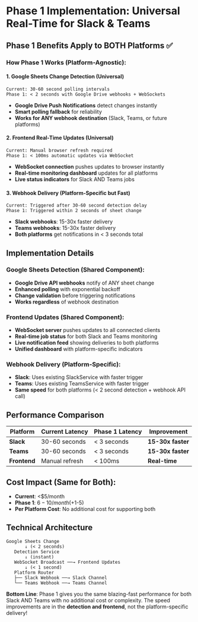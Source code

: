 # Phase 1 Implementation: Universal Real-Time for Slack & Teams

## Phase 1 Benefits Apply to BOTH Platforms ✅

### How Phase 1 Works (Platform-Agnostic):

#### 1. **Google Sheets Change Detection** (Universal)
```
Current: 30-60 second polling intervals
Phase 1: < 2 seconds with Google Drive webhooks + WebSockets
```
- **Google Drive Push Notifications** detect changes instantly
- **Smart polling fallback** for reliability
- **Works for ANY webhook destination** (Slack, Teams, or future platforms)

#### 2. **Frontend Real-Time Updates** (Universal)
```
Current: Manual browser refresh required
Phase 1: < 100ms automatic updates via WebSocket
```
- **WebSocket connection** pushes updates to browser instantly
- **Real-time monitoring dashboard** updates for all platforms
- **Live status indicators** for Slack AND Teams jobs

#### 3. **Webhook Delivery** (Platform-Specific but Fast)
```
Current: Triggered after 30-60 second detection delay
Phase 1: Triggered within 2 seconds of sheet change
```
- **Slack webhooks**: 15-30x faster delivery
- **Teams webhooks**: 15-30x faster delivery  
- **Both platforms** get notifications in < 3 seconds total

## Implementation Details

### Google Sheets Detection (Shared Component):
- **Google Drive API webhooks** notify of ANY sheet change
- **Enhanced polling** with exponential backoff
- **Change validation** before triggering notifications
- **Works regardless** of webhook destination

### Frontend Updates (Shared Component):
- **WebSocket server** pushes updates to all connected clients
- **Real-time job status** for both Slack and Teams monitoring
- **Live notification feed** showing deliveries to both platforms
- **Unified dashboard** with platform-specific indicators

### Webhook Delivery (Platform-Specific):
- **Slack**: Uses existing SlackService with faster trigger
- **Teams**: Uses existing TeamsService with faster trigger
- **Same speed** for both platforms (< 2 second detection + webhook API call)

## Performance Comparison

| Platform | Current Latency | Phase 1 Latency | Improvement |
|----------|----------------|-----------------|-------------|
| **Slack** | 30-60 seconds | < 3 seconds | **15-30x faster** |
| **Teams** | 30-60 seconds | < 3 seconds | **15-30x faster** |
| **Frontend** | Manual refresh | < 100ms | **Real-time** |

## Cost Impact (Same for Both):
- **Current**: <$5/month
- **Phase 1**: $6-10/month (+$1-5)
- **Per Platform Cost**: No additional cost for supporting both

## Technical Architecture

```
Google Sheets Change
       ↓ (< 2 seconds)
   Detection Service
       ↓ (instant)
   WebSocket Broadcast ──→ Frontend Updates
       ↓ (< 1 second)
   Platform Router
   ├── Slack Webhook ──→ Slack Channel
   └── Teams Webhook ──→ Teams Channel
```

**Bottom Line**: Phase 1 gives you the same blazing-fast performance for both Slack AND Teams with no additional cost or complexity. The speed improvements are in the **detection and frontend**, not the platform-specific delivery!
